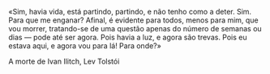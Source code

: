 «Sim, havia vida, está partindo, partindo, e não tenho como a deter. Sim. Para que me enganar? Afinal, é evidente para todos, menos para mim, que vou morrer, tratando-se de uma questão apenas do número de semanas ou dias — pode até ser agora. Pois havia a luz, e agora são trevas. Pois eu estava aqui, e agora vou para lá! Para onde?»

A morte de Ivan Ilitch,  Lev Tolstói